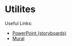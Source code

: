# Utilites

Useful Links:
  * <a href="https://ibm.box.com/s/hb1kn5kvp0aoi5pbdd923zkvh4iesba4" target="blank">PowerPoint (storyboards)</a>
  * <a href="http://mur.al/m700RMLw" target="blank">Mural</a>
